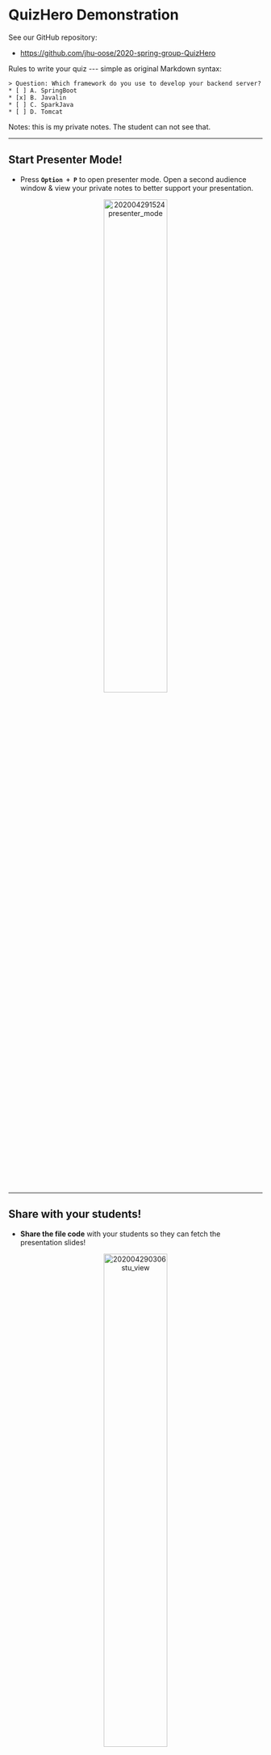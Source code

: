 # QuizHero Demonstration

See our GitHub repository:

- https://github.com/jhu-oose/2020-spring-group-QuizHero

Rules to write your quiz --- simple as original Markdown syntax:

```
> Question: Which framework do you use to develop your backend server?
* [ ] A. SpringBoot
* [x] B. Javalin
* [ ] C. SparkJava
* [ ] D. Tomcat
```

Notes: this is my private notes. The student can not see that.

---

## Start Presenter Mode!

- Press **`Option + P`** to open presenter mode. Open a second audience window & view your private notes to better support your presentation.

<p align = "center">
<img width = "50%" src='https://raw.githubusercontent.com/MrAllenChan/uPic/master/uPic/202004291524presenter_mode.gif' alt='202004291524presenter_mode'/>
</p>

---

## Share with your students!

- **Share the file code** with your students so they can fetch the presentation slides!

<p align="center">
<img width = "50%" src='https://raw.githubusercontent.com/MrAllenChan/uPic/master/uPic/202004290306stu_view.gif' alt='202004290306stu_view'/>
</p>

---

## Start quiz and view statistics

- click **`start quiz`** button to **release quiz permission** (Students won't be able to take quiz without permission.)

<p align = "center">
<img width = "50%" src='https://raw.githubusercontent.com/MrAllenChan/uPic/master/uPic/202004290301ins_quiz_stat.gif' alt='202004290301ins_quiz_stat'/>
</p>

---

## Contents of the course: let's start!

* Design Principles: SOLID

* Several Funny Quizzes!

<p align="left">
  <img width="15%" src="https://media.giphy.com/media/xohHbwcnOhqbS/giphy.gif">
</p>

Notes: This feature is fantastic. Only I can see the notes in presenter mode.

---

## What are design principles?

> A good software design organizes the code in a way that it is "easy to understand, change, maintain and reuse."

Design principles are (often opinionated) guidelines derived from experience of programmers about software design that usually take the form of do's and don'ts. They are the Commandments of OO Programming.

---

## The SOLID design principles

The SOLID design principles are some of the best-known design principles in object-oriented software development. SOLID is a mnemonic acronym for the following five principles:

- Single Responsibility Principle
- Open/Closed Principle
- Liskov Substitution Principle
- Interface Segregation Principle
- Dependency Inversion Principle

---

## Open/Closed Principle

**Classes should be open for extension but closed for modification.**

Essentially means design your application in a way to keep existing code from breaking when you implement new features.

- "Open to extension" means you can add new features.
- "Closed to modification" means the existing code (before adding a new feature) does not have to be modified when you added the new features.
 
---

## A good design example of Open/Closed Principle

<p align = "center">
<img width = "50%" src='https://i.imgur.com/bXGiP7R.jpg' alt='bXGiP7R'/>
</p>

- New functionality does not require a rewrite of existing code
- Also applies **Dependency Inversion Principle** (DIP)

---

## Quiz Part 1: Are you ready?

---

> Question: What is your favorite course?
* [ ] A. AI
* [x] B. OOSE
* [ ] C. Algorithm
* [ ] D. Computer Network

> Question: Which design principles do you apply?
* [x] A. Single Responsibility Principle
* [ ] B. Open/Closed Principle
* [ ] C. Liskov Substitution Principle
* [ ] D. Interface Segregation Principle

---

## Dependency Inversion Principle

**High-level classes shouldn’t have to change because low-level classes change.**

The dependency inversion principle **does not only change the direction** of the dependency; it **splits the dependency** between the high-level and low-level modules by **introducing an abstraction** between them. So in the end, you get two dependencies:

- the high-level module depends on the abstraction, and
- the low-level depends on the same abstraction.

---

## Quiz Part 2: Go for it!

---

> Question: Which SOLID design principle is most closely described by the given statement: classes should depend on abstractions rather than implementations.
* [ ] A. Interface Segregation Principle
* [ ] B. Open/Closed Principle.
* [ ] C. Liskov Substitution Principle.
* [x] D. Dependency Inversion Principle

> Question: Which is one of the most widely used java design pattern?
* [ ] A. Composite Pattern
* [ ] B. Dependency Injection Pattern
* [x] C. Factory Pattern
* [ ] D. Singleton Pattern

> Question: Which framework do you use to develop your backend server?
* [ ] A. SpringBoot
* [x] B. Javalin
* [ ] C. SparkJava
* [ ] D. Tomcat

---

## Hope you enjoy QuizHero!

- Feel excited? Start writing your own presentation slides!!

<p align = "center">
<img width = "50%" src='https://raw.githubusercontent.com/MrAllenChan/uPic/master/uPic/202004290230ins_view_slides.gif' alt='202004290230ins_view_slides'/>
</p>

Notes: this is my private notes. The student can not see that.
